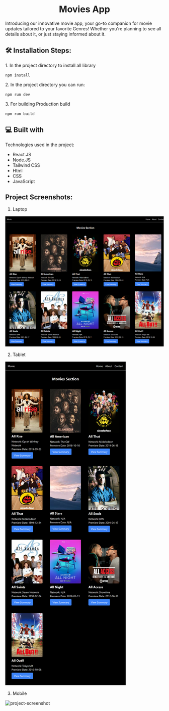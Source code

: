 <h1 align="center" id="title">Movies App</h1>

<p id="description">Introducing our innovative movie app, your go-to companion for movie updates tailored to your favorite Genres! Whether you're planning to see all details about it, or just staying informed about it.</p>


<h2>🛠️ Installation Steps:</h2>

<p>1. In the project directory to install all library</p>

```
npm install
```

<p>2. In the project directory you can run:</p>

```
npm run dev
```

<p>3. For building Production build</p>

```
npm run build
```

  
  
<h2>💻 Built with</h2>

Technologies used in the project:

*   React.JS
*   Node.JS
*   Tailwind CSS
*   Html
*   CSS
*   JavaScript

<h2>Project Screenshots:</h2>

1. Laptop

<span><img src="https://github.com/akashpawar43/QuadB-Task/blob/master/src/assets/localhost_5173.png" alt="project-screenshot" ></span>

2. Tablet

<span><img src="https://github.com/akashpawar43/QuadB-Task/blob/master/src/assets/iPadMini.png" alt="project-screenshot" ></span>

3. Mobile

<span><img src="https://github.com/akashpawar43/QuadB-Task/blob/master/src/assets/iPhone14ProMax.png" alt="project-screenshot" ></span>


